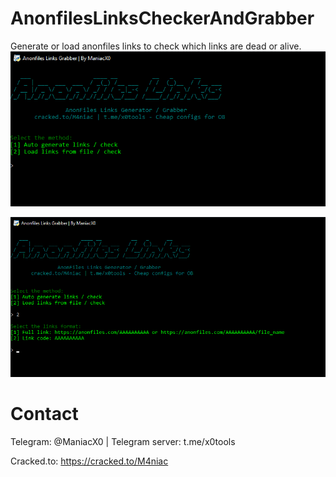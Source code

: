 # AnonfilesLinksCheckerAndGrabber
Generate or load anonfiles links to check which links are dead or alive.
![](images/ddd.png)

![](images/Screenshot_1.png)
# Contact
Telegram: @ManiacX0 | Telegram server: t.me/x0tools

Cracked.to: https://cracked.to/M4niac
